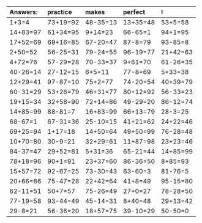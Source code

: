 | Answers: | practice | makes | perfect | ! |
| :--- | :--- | :--- | :--- | :--- |
| 1+3=4 | 73+19=92 | 48-35=13 | 13+35=48 | 53+5=58 | 
| 14+83=97 | 61+34=95 | 9+14=23 | 66-65=1 | 94+1=95 | 
| 17+52=69 | 69+16=85 | 67-20=47 | 87-8=79 | 93-85=8 | 
| 2+50=52 | 56-25=31 | 79-24=55 | 96-19=77 | 21+42=63 | 
| 4+72=76 | 57-29=28 | 70-33=37 | 9+61=70 | 61-26=35 | 
| 40-26=14 | 27-12=15 | 6+5=11 | 77-8=69 | 5+33=38 | 
| 12+29=41 | 97-87=10 | 75+2=77 | 74-20=54 | 40+39=79 | 
| 60-31=29 | 53+26=79 | 46+31=77 | 80+12=92 | 56-33=23 | 
| 19+15=34 | 32+58=90 | 72+14=86 | 49-29=20 | 86-12=74 | 
| 14+85=99 | 88-81=7 | 16+83=99 | 66+13=79 | 28-3=25 | 
| 68-67=1 | 67-31=36 | 25-10=15 | 41+21=62 | 24+22=46 | 
| 69+25=94 | 1+17=18 | 14+50=64 | 49+50=99 | 76-28=48 | 
| 10+70=80 | 30-9=21 | 32+29=61 | 11+87=98 | 23+23=46 | 
| 84-37=47 | 29+52=81 | 5+31=36 | 65-21=44 | 14+85=99 | 
| 78+18=96 | 90+1=91 | 23+37=60 | 86-36=50 | 8+85=93 | 
| 15+57=72 | 92-67=25 | 73-30=43 | 63-60=3 | 81-76=5 | 
| 20+66=86 | 75-47=28 | 22+42=64 | 41+8=49 | 95-15=80 | 
| 62-11=51 | 50+7=57 | 75-26=49 | 27+0=27 | 78-28=50 | 
| 77-19=58 | 93-44=49 | 45-14=31 | 8+40=48 | 29+13=42 | 
| 29-8=21 | 56-36=20 | 18+57=75 | 39-10=29 | 50-50=0 | 
